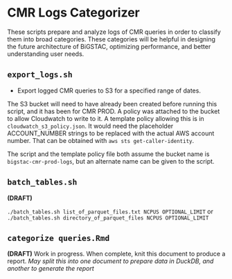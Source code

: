 # CMR Logs Categorizer
These scripts prepare and analyze logs of CMR queries in order to classify them into broad categories. These categories will be helpful in designing the future architecture of BiGSTAC, optimizing performance, and better understanding user needs.

## `export_logs.sh`
- Export logged CMR queries to S3 for a specified range of dates.

The S3 bucket will need to have already been created before running this script, and it has been for CMR PROD. A policy was attached to the bucket to allow Cloudwatch to write to it. A template policy allowing this is in `cloudwatch_s3_policy.json`. It would need the placeholder ACCOUNT_NUMBER strings to be replaced with the actual AWS account number. That can be obtained with `aws sts get-caller-identity`.

The script and the template policy file both assume the bucket name is `bigstac-cmr-prod-logs`, but an alternate name can be given to the script.

## `batch_tables.sh`
**(DRAFT)**

`./batch_tables.sh list_of_parquet_files.txt NCPUS OPTIONAL_LIMIT`
or
`./batch_tables.sh directory_of_parquet_files NCPUS OPTIONAL_LIMIT`

## `categorize queries.Rmd`
**(DRAFT)**
Work in progress. When complete, knit this document to produce a report.
*May split this into one document to prepare data in DuckDB, and another to generate the report*
